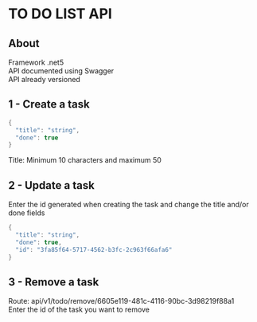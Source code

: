 # TO DO LIST API

## About
Framework .net5<br/>
API documented using Swagger<br/>
API already versioned<br/>

## 1 - Create a task
```csharp
{
  "title": "string",
  "done": true
}
```
Title: Minimum 10 characters and maximum 50
## 2 - Update a task
Enter the id generated when creating the task and change the title and/or done fields

```csharp
{
  "title": "string",
  "done": true,
  "id": "3fa85f64-5717-4562-b3fc-2c963f66afa6"
}
```

## 3 - Remove a task

Route: api/v1/todo/remove/6605e119-481c-4116-90bc-3d98219f88a1
<br/>Enter the id of the task you want to remove
